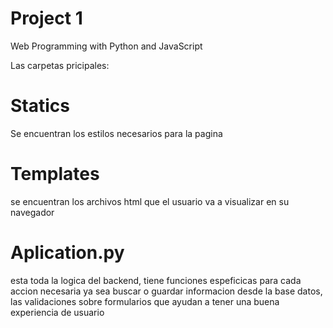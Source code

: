 # Project 1

Web Programming with Python and JavaScript

Las carpetas pricipales:
# Statics

Se encuentran los estilos necesarios para la pagina

# Templates

se encuentran los archivos html que el usuario va a visualizar en su navegador

# Aplication.py

esta toda la logica del backend, tiene funciones espeficicas para cada accion necesaria
ya sea buscar o guardar informacion desde la base datos, las validaciones sobre formularios
que ayudan a tener una buena experiencia de usuario